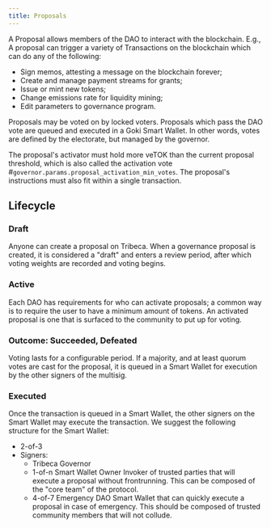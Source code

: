 ```yaml
---
title: Proposals
---
```


A Proposal allows members of the DAO to interact with the blockchain. E.g., A proposal can trigger a variety of Transactions on the blockchain which can do any of the following:

- Sign memos, attesting a message on the blockchain forever;
- Create and manage payment streams for grants;
- Issue or mint new tokens;
- Change emissions rate for liquidity mining;
- Edit parameters to governance program.

Proposals may be voted on by locked voters. Proposals which pass the DAO vote are queued and executed in a Goki Smart Wallet. In other words, votes are defined by the electorate, but managed by the governor.

The proposal's activator must hold more veTOK than the current proposal threshold, which is also called the activation vote #`governor.params.proposal_activation_min_votes`. The proposal's instructions must also fit within a single transaction.

## Lifecycle

### Draft

Anyone can create a proposal on Tribeca. When a governance proposal is created, it is considered a "draft" and enters a review period, after which voting weights are recorded and voting begins.

### Active

Each DAO has requirements for who can activate proposals; a common way is to require the user to have a minimum amount of tokens. An activated proposal is one that is surfaced to the community to put up for voting.

### Outcome: Succeeded, Defeated

Voting lasts for a configurable period. If a majority, and at least quorum votes are cast for the proposal, it is queued in a Smart Wallet for execution by the other signers of the multisig.

### Executed

Once the transaction is queued in a Smart Wallet, the other signers on the Smart Wallet may execute the transaction. We suggest the following structure for the Smart Wallet:

- 2-of-3
- Signers:
  - Tribeca Governor
  - 1-of-n Smart Wallet Owner Invoker of trusted parties that will execute a proposal without frontrunning. This can be composed of the "core team" of the protocol.
  - 4-of-7 Emergency DAO Smart Wallet that can quickly execute a proposal in case of emergency. This should be composed of trusted community members that will not collude.
